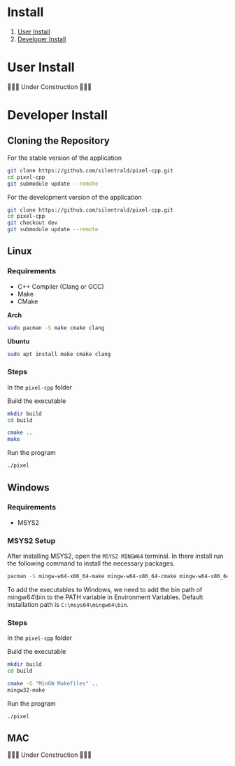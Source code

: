# Install

1. [User Install](#user-install)
2. [Developer Install](#developer-install)

# User Install

🚧🚧🚧 Under Construction 🚧🚧🚧

# Developer Install

## Cloning the Repository

For the stable version of the application

```sh
git clone https://github.com/silentrald/pixel-cpp.git
cd pixel-cpp
git submodule update --remote
```

For the development version of the application
```sh
git clone https://github.com/silentrald/pixel-cpp.git
cd pixel-cpp
git checkout dev
git submodule update --remote
```

## Linux

### Requirements

- C++ Compiler (Clang or GCC)
- Make
- CMake

**Arch**
```sh
sudo pacman -S make cmake clang
```

**Ubuntu**
```sh
sudo apt install make cmake clang
```

### Steps

In the `pixel-cpp` folder

Build the executable
```sh
mkdir build
cd build

cmake ..
make
```

Run the program
```sh
./pixel
```

## Windows

### Requirements

- MSYS2

### MSYS2 Setup

After installing MSYS2, open the `MSYS2 MINGW64` terminal.
In there install run the following command to install the necessary packages.

```sh
pacman -S mingw-w64-x86_64-make mingw-w64-x86_64-cmake mingw-w64-x86_64-freetype
```

To add the executables to Windows, we need to add the bin path of mingw64\bin to the PATH variable in Environment Variables. Default installation path is `C:\msys64\mingw64\bin`.

### Steps

In the `pixel-cpp` folder

Build the executable
```sh
mkdir build
cd build

cmake -G "MinGW Makefiles" ..
mingw32-make
```

Run the program
```sh
./pixel
```

## MAC

🚧🚧🚧 Under Construction 🚧🚧🚧

